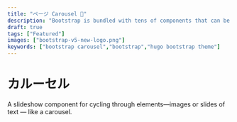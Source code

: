 ```yaml
---
title: "ページ Carousel 🎠"
description: "Bootstrap is bundled with tens of components that can be reused to provide a good user experience and user interactions in a web page."
draft: true
tags: ["Featured"]
images: ["bootstrap-v5-new-logo.png"]
keywords: ["bootstrap carousel","bootstrap","hugo bootstrap theme"]
---
```


# カルーセル

A slideshow component for cycling through elements—images or slides of text — like a carousel.
